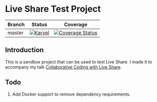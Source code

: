 # Live Share Test Project

|Branch|Status|Coverage|
|---|---|---|
|master|[![Karvel](https://circleci.com/gh/Karvel/liveshare-test-project/tree/master.svg?style=shield)](https://circleci.com/gh/Karvel/liveshare-test-project/tree/master)|[![Coverage Status](https://coveralls.io/repos/github/Karvel/liveshare-test-project/badge.svg?branch=master)](https://coveralls.io/github/Karvel/liveshare-test-project?branch=master)|

## Introduction

This is a sandbox project that can be used to test Live Share. I made it to accompany my talk [Collaborative Coding with Live Share](https://docs.google.com/presentation/d/13bKP5-mOAy2Tb2xl9ZBkd-atwEJhl1PYrpHF-kEbOuQ/edit?usp=sharing).

## Todo

1. Add Docker support to remove dependency requirements.
